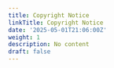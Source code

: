 ```yaml
---
title: Copyright Notice
linkTitle: Copyright Notice
date: '2025-05-01T21:06:00Z'
weight: 1
description: No content
draft: false
---
```



